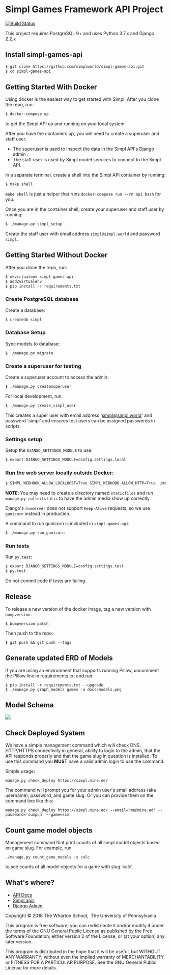 # Simpl Games Framework API Project

[![Build Status](https://travis-ci.com/simplworld/simpl-games-api.svg?token=cyqpBgqLC1o8qUptfcpE&branch=master)](https://travis-ci.com/simplworld/simpl-games-api)

This project requires PostgreSQL 9+ and uses Python 3.7.x and Django 2.2.x

## Install simpl-games-api

```bash
$ git clone https://github.com/simplworld/simpl-games-api.git
$ cd simpl-games-api
```

## Getting Started With Docker

Using docker is the easiest way to get started with Simpl.  After you clone
the repo, run:

```bash
$ docker-compose up
```

to get the Simpl API up and running on your local system.

After you have the containers up, you will need to create a superuser and staff user.
 - The superuser is used to inspect the data in the Simpl API's Django admin . 
 - The staff user is used by Simpl model services to connect to the Simpl API.

In a separate terminal, create a shell into the Simpl API container by running:

```bash
$ make shell
```

`make shell` is just a helper that runs `docker-compose run --rm api bash` for you.

Once you are in the container shell, create your superuser and staff user by running:

```bash
$ ./manage.py simpl_setup
```

Create the staff user with email address `simpl@simpl.world` and password `simpl`.

## Getting Started Without Docker

After you clone the repo, run:

```bash
$ mkvirtualenv simpl-games-api
$ add2virtualenv .
$ pip install -r requirements.txt
```

### Create PostgreSQL database

Create a database:

```bash
$ createdb simpl
```

### Database Setup

Sync models to database:

```bash
$ ./manage.py migrate
```

### Create a superuser for testing

Create a superuser account to access the admin:

```bash
$ ./manage.py createsuperuser
```

For local development, run:

```bash
$ ./manage.py create_simpl_user
```

This creates a super user with email address 'simpl@simpl.world' and password 'simpl' and ensures test users can be assigned passwords in scripts.

### Settings setup

Setup the `DJANGO_SETTINGS_MODULE` to use:

```bash
$ export DJANGO_SETTINGS_MODULE=config.settings.local
```

### Run the web server locally outside Docker:

```bash
$ SIMPL_WEBHOOK_ALLOW_LOCALHOST=True SIMPL_WEBHOOK_ALLOW_HTTP=True ./manage.py runserver 0.0.0.0:8100
```
**NOTE**: You may need to create a directory named `staticfiles` and run `manage.py collectstatic` to have the admin media show up correctly.

Django's `runserver` does not support `Keep-Alive` requests, so we use `gunicorn` instead in production.

A command to run gunicorn is included in `simpl-games-api`:

```bash
$ ./manage.py run_gunicorn
```


### Run tests

Run `py.test`:

```bash
$ export DJANGO_SETTINGS_MODULE=config.settings.test
$ py.test
```

Do not commit code if tests are failing.

## Release

To release a new version of the docker image, tag a new version with `bumpversion`:

```
$ bumpversion patch
```

Then push to the repo:

```
$ git push && git push --tags
```


## Generate updated ERD of Models

If you are using an environment that supports running Pillow, uncomment the Pillow line in requirements.txt and run:

```
$ pip install -r requirements.txt --upgrade
$ ./manage.py graph_models games -o docs/models.png
```


## Model Schema

![](docs/models.png)

## Check Deployed System

We have a simple management command which will check DNS, HTTP/HTTPS connectivity in general, ability to login to the admin, that the API responds properly and that the game slug in question is installed.  To use this command you **MUST** have a valid admin login to use the command.

Simple usage:

```
manage.py check_deploy https://simpl.mine.ed/
```

The command will prompt you for your admin user's email address (aka username), password, and game slug.  Or you can provide them on the command line like this:

```
manage.py check_deploy https://simpl.mine.ed/ --email='me@mine.ed' --password='sumpun' --game=sim
```

## Count game model objects

Management command that print counts of all simpl model objects based on game slug. For example, run

```
./manage.py count_game_models -s calc
```

to see counts of all model objects for a game with slug 'calc'.


## What's where?

- [API Docs](http://localhost:8100/)
- [Simpl apis](http://localhost:8100/apis/)
- [Django Admin](http://localhost:8100/admin/)

Copyright © 2018 The Wharton School,  The University of Pennsylvania 

This program is free software; you can redistribute it and/or
modify it under the terms of the GNU General Public License
as published by the Free Software Foundation; either version 2
of the License, or (at your option) any later version.

This program is distributed in the hope that it will be useful,
but WITHOUT ANY WARRANTY; without even the implied warranty of
MERCHANTABILITY or FITNESS FOR A PARTICULAR PURPOSE.  See the
GNU General Public License for more details.

